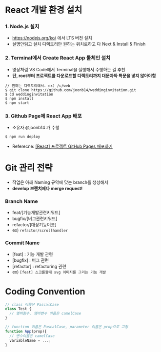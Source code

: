 # React 개발 환경 설치
### 1. Node.js 설치
- https://nodejs.org/ko/ 에서 LTS 버전 설치
- 설명안읽고 설치 디렉토리만 원하는 위치로하고 다 Next & Install & Finish
### 2. Terminal에서 Create React App 툴체인 설치
- 영상처럼 VS Code에서 Terminal을 실행해서 수행하는 걸 추천
- **단, root부터 프로젝트를 다운로드할 디렉토리까지 대문자와 특문을 넣지 않아야함**
```console
// 원하는 디렉토리에서. ex) /c/web
$ git clone https://github.com/joonb14/weddinginvitation.git
$ cd weddinginvitation
$ npm install
$ npm start
```
### 3. Github Page에 React App 배포
- 소유자 @joonb14 가 수행
```console
$ npm run deploy
```
- Referecne: [[React] 프로젝트 GitHub Pages 배포하기](https://velog.io/@byjihye/react-github-pages)
# Git 관리 전략
- 작업은 아래 Naming 규약에 맞는 branch를 생성해서 
- **develop 브랜치에다 merge request!**
### Branch Name
- feat/[기능개발관련키워드]
- bugfix/[버그관련키워드]
- refactor/[대상기능이름]
- ex) `refactor/scrollhandler`
### Commit Name
- [feat] : 기능 개발 관련
- [bugfix] : 버그 관련
- [refactor] : refactoring 관련
- ex) `[feat] 스크롤할때 svg 이미지를 그리는 기능 개발`
# Coding Convention
```javascript
// class 이름은 PascalCase
class Test {
  // 멤버함수, 멤버변수 이름은 camelCase
}

// function 이름은 PascalCase, parameter 이름은 prop으로 고정
function App(prop){
  // 변수이름은 camelCase
  variableName = ...;
}
```
